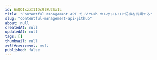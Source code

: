 ```yaml
---
id: 6mQQIxzzI1IDc9lHU2Sx1L
title: "Contentful Management API で GitHub のレポジトリに記事を同期する"
slug: "contentful-management-api-github"
about: null
createdAt: null
updatedAt: null
tags: []
thumbnail: null
selfAssessment: null
published: false
---
```

